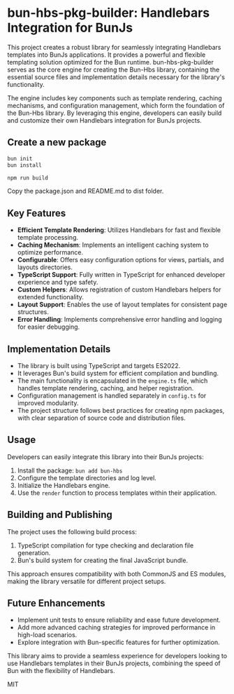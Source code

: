 # bun-hbs-pkg-builder: Handlebars Integration for BunJs

This project creates a robust library for seamlessly integrating Handlebars templates into BunJs applications. It provides a powerful and flexible templating solution optimized for the Bun runtime. bun-hbs-pkg-builder serves as the core engine for creating the Bun-Hbs library, containing the essential source files and implementation details necessary for the library's functionality.

The engine includes key components such as template rendering, caching mechanisms, and configuration management, which form the foundation of the Bun-Hbs library. By leveraging this engine, developers can easily build and customize their own Handlebars integration for BunJs projects.

## Create a new package

```bash
bun init
bun install
```

```bash
npm run build
```

Copy the package.json and README.md to dist folder.

## Key Features

- **Efficient Template Rendering**: Utilizes Handlebars for fast and flexible template processing.
- **Caching Mechanism**: Implements an intelligent caching system to optimize performance.
- **Configurable**: Offers easy configuration options for views, partials, and layouts directories.
- **TypeScript Support**: Fully written in TypeScript for enhanced developer experience and type safety.
- **Custom Helpers**: Allows registration of custom Handlebars helpers for extended functionality.
- **Layout Support**: Enables the use of layout templates for consistent page structures.
- **Error Handling**: Implements comprehensive error handling and logging for easier debugging.

## Implementation Details

- The library is built using TypeScript and targets ES2022.
- It leverages Bun's build system for efficient compilation and bundling.
- The main functionality is encapsulated in the `engine.ts` file, which handles template rendering, caching, and helper registration.
- Configuration management is handled separately in `config.ts` for improved modularity.
- The project structure follows best practices for creating npm packages, with clear separation of source code and distribution files.

## Usage

Developers can easily integrate this library into their BunJs projects:

1. Install the package: `bun add bun-hbs`
2. Configure the template directories and log level.
3. Initialize the Handlebars engine.
4. Use the `render` function to process templates within their application.

## Building and Publishing

The project uses the following build process:

1. TypeScript compilation for type checking and declaration file generation.
2. Bun's build system for creating the final JavaScript bundle.

This approach ensures compatibility with both CommonJS and ES modules, making the library versatile for different project setups.

## Future Enhancements

- Implement unit tests to ensure reliability and ease future development.
- Add more advanced caching strategies for improved performance in high-load scenarios.
- Explore integration with Bun-specific features for further optimization.

This library aims to provide a seamless experience for developers looking to use Handlebars templates in their BunJs projects, combining the speed of Bun with the flexibility of Handlebars.

MIT